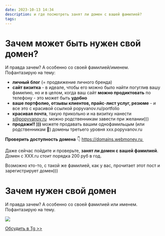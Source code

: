 ```yaml
---
date: 2023-10-13 14:34
description: и где посмотреть занят ли домен с вашей фамилией?
tags:
---
```

# Зачем может быть нужен свой домен?

И правда зачем? А особенно со своей фамилией/именем. 
Пофантазирую на тему: 
- **личный блог** (= продвижение личного бренда)
- **сайт визитка** - в идеале, чтобы его можно было найти погуглив вашу фамилию, но и в целом, когда ваш сайт **можно продиктовать** по телефону - это может быть **удобно**
- **ваше портфолио, отзывы клиентов, прайс**-**лист услуг, резюме** - и все это с красивой ссылкой popyvanov.ru/portfolio
- **красивая почта**, такую прикольно и на визитку нанести  s@popyvanov.ru  можно родственникам завести при желании)))
- **продажи!! )))** можете продавать вашим однофамильцым (или родственникам 🤪) домены третьего уровня xxx.popyvanov.ru

**Проверить доступность домена** 👇
https://domains.webmoney.ru 

Даже сейчас пойдите и проверьте, **занят ли домен с вашей фамилией**. 
Домен с XXX.ru стоит порядка 200 руб в год. 

Возможно кто-то, с такой же фамилией, как у вас, прочитает этот пост и зарегистрирует домен)))

# Зачем нужен свой домен

И правда зачем? А особенно со своей фамилией или именем. Пофантазирую на тему. 

![](https://habrastorage.org/webt/1q/uc/qj/1qucqjfzgms_lrkipirmjjkdbi8.png)

[Обсудить в Tg >>](https://t.me/serg_popyvanov_blog/6)

